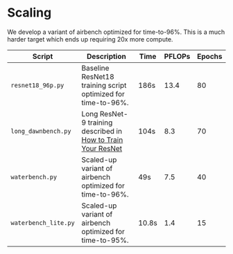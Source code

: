 # Scaling

We develop a variant of airbench optimized for time-to-96%.
This is a much harder target which ends up requiring 20x more compute.

| Script | Description | Time | PFLOPs | Epochs |
| - | - | - | - | - | 
| `resnet18_96p.py` | Baseline ResNet18 training script optimized for time-to-96%. | 186s | 13.4 | 80 |
| `long_dawnbench.py` | Long ResNet-9 training described in [How to Train Your ResNet](https://myrtle.ai/learn/how-to-train-your-resnet-8-bag-of-tricks/) | 104s | 8.3 | 70 |
| `waterbench.py` | Scaled-up variant of airbench optimized for time-to-96%. | 49s | 7.5 | 40 |
| `waterbench_lite.py` | Scaled-up variant of airbench optimized for time-to-95%. | 10.8s | 1.4 | 15 |

